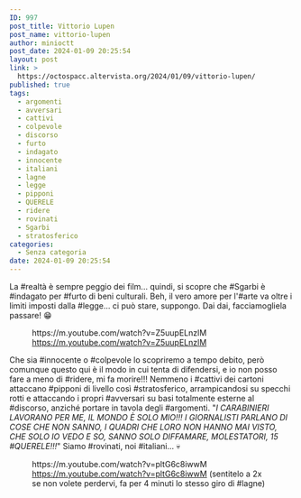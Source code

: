 ```yaml
---
ID: 997
post_title: Vittorio Lupen
post_name: vittorio-lupen
author: minioctt
post_date: 2024-01-09 20:25:54
layout: post
link: >
  https://octospacc.altervista.org/2024/01/09/vittorio-lupen/
published: true
tags:
  - argomenti
  - avversari
  - cattivi
  - colpevole
  - discorso
  - furto
  - indagato
  - innocente
  - italiani
  - lagne
  - legge
  - pipponi
  - QUERELE
  - ridere
  - rovinati
  - Sgarbi
  - stratosferico
categories:
  - Senza categoria
date: 2024-01-09 20:25:54
---
```

<!-- wp:paragraph -->
<p>La #realtà è sempre peggio dei film... quindi, si scopre che #Sgarbi è #indagato per #furto di beni culturali. Beh, il vero amore per l'#arte va oltre i limiti imposti dalla #legge... ci può stare, suppongo. Dai dai, facciamogliela passare! 😁</p>
<!-- /wp:paragraph -->

<!-- wp:paragraph -->
<p></p>
<!-- /wp:paragraph -->

<!-- wp:embed {"url":"https://m.youtube.com/watch?v=Z5uupELnzlM","providerNameSlug":"youtube","responsive":true} -->
<figure class="wp-block-embed is-provider-youtube wp-block-embed-youtube"><div class="wp-block-embed__wrapper">
https://m.youtube.com/watch?v=Z5uupELnzlM
</div><figcaption class="wp-element-caption"><a href="https://m.youtube.com/watch?v=Z5uupELnzlM">https://m.youtube.com/watch?v=Z5uupELnzlM</a></figcaption></figure>
<!-- /wp:embed -->

<!-- wp:paragraph -->
<p></p>
<!-- /wp:paragraph -->

<!-- wp:paragraph -->
<p>Che sia #innocente o #colpevole lo scopriremo a tempo debito, però comunque questo qui è il modo in cui tenta di difendersi, e io non posso fare a meno di #ridere, mi fa morire!!! Nemmeno i #cattivi dei cartoni attaccano #pipponi di livello così #stratosferico, arrampicandosi su specchi rotti e attaccando i propri #avversari su basi totalmente esterne al #discorso, anziché portare in tavola degli #argomenti. "<em>I CARABINIERI LAVORANO PER ME, IL MONDO È SOLO MIO!!! I GIORNALISTI PARLANO DI COSE CHE NON SANNO, I QUADRI CHE LORO NON HANNO MAI VISTO, CHE SOLO IO VEDO E SO, SANNO SOLO DIFFAMARE, MOLESTATORI, 15 #QUERELE!!!</em>" Siamo #rovinati, noi #italiani... 💀</p>
<!-- /wp:paragraph -->

<!-- wp:paragraph -->
<p></p>
<!-- /wp:paragraph -->

<!-- wp:embed {"url":"https://m.youtube.com/watch?v=pltG6c8iwwM","providerNameSlug":"youtube","responsive":true} -->
<figure class="wp-block-embed is-provider-youtube wp-block-embed-youtube"><div class="wp-block-embed__wrapper">
https://m.youtube.com/watch?v=pltG6c8iwwM
</div><figcaption class="wp-element-caption"><a href="https://m.youtube.com/watch?v=pltG6c8iwwM">https://m.youtube.com/watch?v=pltG6c8iwwM</a> (sentitelo a 2x se non volete perdervi, fa per 4 minuti lo stesso giro di #lagne)</figcaption></figure>
<!-- /wp:embed -->